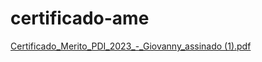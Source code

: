# certificado-ame
[Certificado_Merito_PDI_2023_-_Giovanny_assinado (1).pdf](https://github.com/D1D1O/certificado-ame/files/13824421/Certificado_Merito_PDI_2023_-_Giovanny_assinado.1.pdf)
